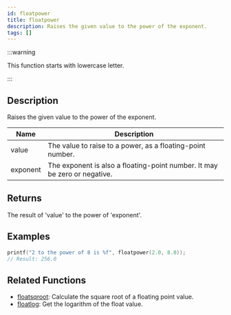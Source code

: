 ```yaml
---
id: floatpower
title: floatpower
description: Raises the given value to the power of the exponent.
tags: []
---
```


:::warning

This function starts with lowercase letter.

:::

## Description

Raises the given value to the power of the exponent.

| Name | Description |
| --- | --- |
| value | The value to raise to a power, as a floating-point number. |
| exponent | The exponent is also a floating-point number. It may be zero or negative. |

## Returns

The result of 'value' to the power of 'exponent'.

## Examples

```c
printf("2 to the power of 8 is %f", floatpower(2.0, 8.0));
// Result: 256.0
```

## Related Functions

- [floatsqroot](floatsqroot): Calculate the square root of a floating point value.
- [floatlog](floatlog): Get the logarithm of the float value.
